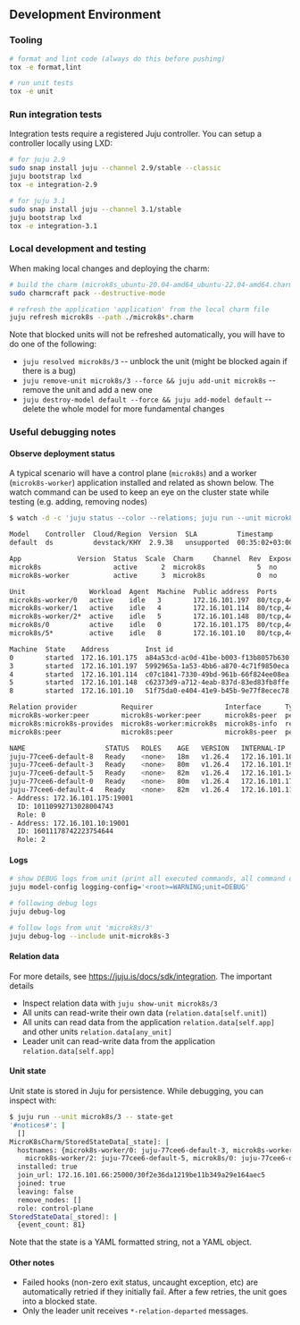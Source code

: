 ## Development Environment

### Tooling

```bash
# format and lint code (always do this before pushing)
tox -e format,lint

# run unit tests
tox -e unit
```

### Run integration tests

Integration tests require a registered Juju controller. You can setup a controller locally using LXD:

```bash
# for juju 2.9
sudo snap install juju --channel 2.9/stable --classic
juju bootstrap lxd
tox -e integration-2.9

# for juju 3.1
sudo snap install juju --channel 3.1/stable
juju bootstrap lxd
tox -e integration-3.1
```

### Local development and testing

When making local changes and deploying the charm:

```bash
# build the charm (microk8s_ubuntu-20.04-amd64_ubuntu-22.04-amd64.charm)
sudo charmcraft pack --destructive-mode

# refresh the application 'application' from the local charm file
juju refresh microk8s --path ./microk8s*.charm
```

Note that blocked units will not be refreshed automatically, you will have to do one of the following:

- `juju resolved microk8s/3` -- unblock the unit (might be blocked again if there is a bug)
- `juju remove-unit microk8s/3 --force && juju add-unit microk8s` -- remove the unit and add a new one
- `juju destroy-model default --force && juju add-model default` -- delete the whole model for more fundamental changes

### Useful debugging notes

#### Observe deployment status

A typical scenario will have a control plane (`microk8s`) and a worker (`microk8s-worker`) application installed and related as shown below. The watch command can be used to keep an eye on the cluster state while testing (e.g. adding, removing nodes)

```bash
$ watch -d -c 'juju status --color --relations; juju run --unit microk8s/leader -- "microk8s kubectl get node -A -o wide; cat /var/snap/microk8s/current/var/kubernetes/backend/cluster.yaml"'

Model    Controller  Cloud/Region  Version  SLA          Timestamp
default  ds          devstack/KHY  2.9.38   unsupported  00:35:02+03:00

App              Version  Status  Scale  Charm     Channel  Rev  Exposed  Message
microk8s                  active      2  microk8s             5  no       node is ready
microk8s-worker           active      3  microk8s             0  no       node is ready

Unit                Workload  Agent  Machine  Public address  Ports                     Message
microk8s-worker/0   active    idle   3        172.16.101.197  80/tcp,443/tcp            node is ready
microk8s-worker/1   active    idle   4        172.16.101.114  80/tcp,443/tcp            node is ready
microk8s-worker/2*  active    idle   5        172.16.101.148  80/tcp,443/tcp            node is ready
microk8s/0          active    idle   0        172.16.101.175  80/tcp,443/tcp,16443/tcp  node is ready
microk8s/5*         active    idle   8        172.16.101.10   80/tcp,443/tcp,16443/tcp  node is ready

Machine  State    Address         Inst id                               Series  AZ    Message
0        started  172.16.101.175  a84a53cd-ac0d-41be-b003-f13b8057b630  focal   nova  ACTIVE
3        started  172.16.101.197  5992965a-1a53-4bb6-a870-4c71f9850eca  focal   nova  ACTIVE
4        started  172.16.101.114  c07c1841-7330-49bd-961b-66f824ee08ea  focal   nova  ACTIVE
5        started  172.16.101.148  c62373d9-a712-4eab-837d-83ed83fb8ffe  focal   nova  ACTIVE
8        started  172.16.101.10   51f75da0-e404-41e9-b45b-9e77f8ecec78  focal   nova  ACTIVE

Relation provider           Requirer                  Interface      Type     Message
microk8s-worker:peer        microk8s-worker:peer      microk8s-peer  peer
microk8s:microk8s-provides  microk8s-worker:microk8s  microk8s-info  regular
microk8s:peer               microk8s:peer             microk8s-peer  peer

NAME                    STATUS   ROLES    AGE   VERSION   INTERNAL-IP      EXTERNAL-IP   OS-IMAGE             KERNEL-VERSION      CONTAINER-RUNTIME
juju-77cee6-default-8   Ready    <none>   18m   v1.26.4   172.16.101.10    <none>        Ubuntu 20.04.6 LTS   5.4.0-148-generic   containerd://1.6.15
juju-77cee6-default-3   Ready    <none>   80m   v1.26.4   172.16.101.197   <none>        Ubuntu 20.04.6 LTS   5.4.0-148-generic   containerd://1.6.15
juju-77cee6-default-5   Ready    <none>   82m   v1.26.4   172.16.101.148   <none>        Ubuntu 20.04.6 LTS   5.4.0-148-generic   containerd://1.6.15
juju-77cee6-default-0   Ready    <none>   80m   v1.26.4   172.16.101.175   <none>        Ubuntu 20.04.6 LTS   5.4.0-148-generic   containerd://1.6.15
juju-77cee6-default-4   Ready    <none>   82m   v1.26.4   172.16.101.114   <none>        Ubuntu 20.04.6 LTS   5.4.0-148-generic   containerd://1.6.15
- Address: 172.16.101.175:19001
  ID: 10110992713028004743
  Role: 0
- Address: 172.16.101.10:19001
  ID: 16011178742223754644
  Role: 2
```

#### Logs

```bash
# show DEBUG logs from unit (print all executed commands, all command outputs)
juju model-config logging-config='<root>=WARNING;unit=DEBUG'

# following debug logs
juju debug-log

# follow logs from unit 'microk8s/3'
juju debug-log --include unit-microk8s-3
```

#### Relation data

For more details, see https://juju.is/docs/sdk/integration. The important details

- Inspect relation data with `juju show-unit microk8s/3`
- All units can read-write their own data (`relation.data[self.unit]`)
- All units can read data from the application `relation.data[self.app]` and other units `relation.data[any_unit]`
- Leader unit can read-write data from the application `relation.data[self.app]`

#### Unit state

Unit state is stored in Juju for persistence. While debugging, you can inspect with:

```bash
$ juju run --unit microk8s/3 -- state-get
'#notices#': |
  []
MicroK8sCharm/StoredStateData[_state]: |
  hostnames: {microk8s-worker/0: juju-77cee6-default-3, microk8s-worker/1: juju-77cee6-default-4,
    microk8s-worker/2: juju-77cee6-default-5, microk8s/0: juju-77cee6-default-0, microk8s/4: juju-77cee6-default-7}
  installed: true
  join_url: 172.16.101.66:25000/30f2e36da1219be11b349a29e164aec5
  joined: true
  leaving: false
  remove_nodes: []
  role: control-plane
StoredStateData[_stored]: |
  {event_count: 81}
```

Note that the state is a YAML formatted string, not a YAML object.

#### Other notes

- Failed hooks (non-zero exit status, uncaught exception, etc) are automatically retried if they initially fail. After a few retries, the unit goes into a blocked state.
- Only the leader unit receives `*-relation-departed` messages.
